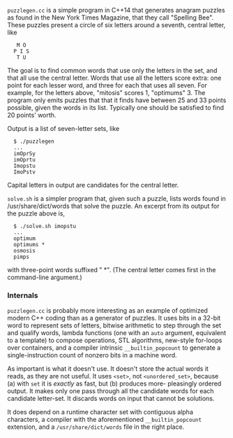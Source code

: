 ```puzzlegen.cc``` is a simple program in C++14 that generates anagram
puzzles as found in the New York Times Magazine, that they call
"Spelling Bee".  These puzzles present a circle of six letters
around a seventh, central letter, like
```
   M O
  P I S
   T U
```
The goal is to find common words that use only the letters in the
set, and that all use the central letter.  Words that use all the
letters score extra: one point for each lesser word, and three for
each that uses all seven.  For example, for the letters above,
"mitosis" scores 1, "optimums" 3.  The program only emits puzzles
that that it finds have between 25 and 33 points possible, given
the words in its list.  Typically one should be satisfied to find
20 points' worth.

Output is a list of seven-letter sets, like
```
  $ ./puzzlegen
  ...
  imOprSy
  imOprtu
  Imopstu
  ImoPstv
```
Capital letters in output are candidates for the central letter.

```solve.sh``` is a simpler program that, given such a puzzle, lists
words found in /usr/share/dict/words that solve the puzzle. An
excerpt from its output for the puzzle above is,
```
  $ ./solve.sh imopstu
  ...
  optimum
  optimums *
  osmosis
  pimps
```
with three-point words suffixed " *".  (The central letter comes first
in the command-line argument.)

### Internals

```puzzlegen.cc``` is probably more interesting as an example of optimized
modern C++ coding than as a generator of puzzles.  It uses bits in
a 32-bit word to represent sets of letters, bitwise arithmetic to
step through the set and qualify words, lambda functions (one with
an ```auto``` argument, equivalent to a template) to compose operations,
STL algorithms, new-style for-loops over containers, and a compiler
intrinsic ```__builtin_popcount``` to generate a single-instruction count
of nonzero bits in a machine word.

As important is what it doesn't use.  It doesn't store the actual words it
reads, as they are not useful.  It uses ```<set>```, not ```<unordered_set>```,
because (a) with ```set``` it is *exactly* as fast, but (b) produces more-
pleasingly ordered output.  It makes only one pass through all the candidate
words for each candidate letter-set.  It discards words on input that cannot
be solutions.

It does depend on a runtime character set with contiguous alpha characters,
a compiler with the aforementioned ```__builtin_popcount``` extension, and
a ```/usr/share/dict/words``` file in the right place.
